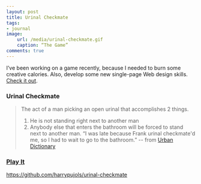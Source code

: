 ```yaml
---
layout: post
title: Urinal Checkmate
tags:
- journal
image:
    url: /media/urinal-checkmate.gif
    caption: “The Game”
comments: true
---
```

I’ve been working on a game recently, because I needed to burn some creative calories. Also, develop some new single-page Web design skills. [Check it out][1].
<!--more-->

### Urinal Checkmate
> The act of a man picking an open urinal that accomplishes 2 things.
> 1. He is not standing right next to another man
> 2. Anybody else that enters the bathroom will be forced to stand next to another man.
> “I was late because Frank urinal checkmate'd me, so I had to wait to go to the bathroom.”
-- from [Urban Dictionary][2]


### [Play It][1]

https://github.com/harrypujols/urinal-checkmate

[1]: http://harrypujols.com/urinal-checkmate
[2]: http://www.urbandictionary.com/define.php?term=Urinal+Checkmate
